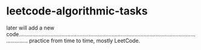 # leetcode-algorithmic-tasks

later will add a new code..................................................................................................................................
practice from time to time,
mostly LeetCode.


